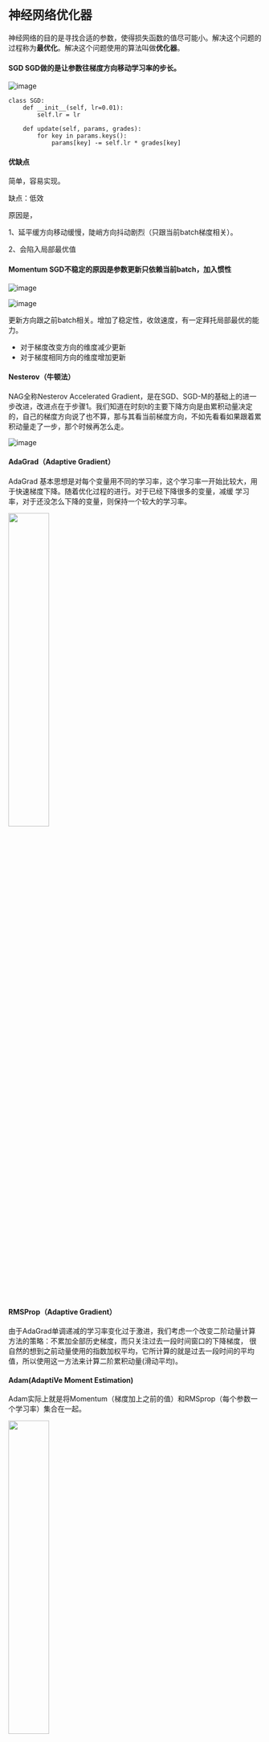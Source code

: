 # `神经网络优化器`

神经网络的目的是寻找合适的参数，使得损失函数的值尽可能小。解决这个问题的过程称为**最优化**。解决这个问题使用的算法叫做**优化器**。

#### SGD SGD做的是让参数往梯度方向移动学习率的步长。

![image](https://math.jianshu.com/math?formula=W%20%5Cleftarrow%20W%20-%20%5Ceta%20%5Cfrac%7B%5Cpartial%20L%7D%7B%5Cpartial%20W%7D)

```python3
class SGD:
    def __init__(self, lr=0.01):
        self.lr = lr
        
    def update(self, params, grades):
        for key in params.keys():
            params[key] -= self.lr * grades[key]
```

#### 优缺点
简单，容易实现。

缺点：低效

原因是，

1、延平缓方向移动缓慢，陡峭方向抖动剧烈（只跟当前batch梯度相关）。

2、会陷入局部最优值

#### Momentum SGD不稳定的原因是参数更新只依赖当前batch，加入惯性

![image](https://math.jianshu.com/math?formula=V_t%20%3D%20%5Cgamma%20V_%7Bt-1%7D%20%2B%20%5Ceta%20%5Cbigtriangledown_%5Ctheta%20J(%5Ctheta))

![image](https://math.jianshu.com/math?formula=%5Ctheta%20%3D%20%5Ctheta%20-%20V_t)

更新方向跟之前batch相关。增加了稳定性，收敛速度，有一定拜托局部最优的能力。

* 对于梯度改变方向的维度减少更新
* 对于梯度相同方向的维度增加更新

#### Nesterov（牛顿法）

NAG全称Nesterov Accelerated Gradient，是在SGD、SGD-M的基础上的进一步改进，改进点在于步骤1。我们知道在时刻t的主要下降方向是由累积动量决定的，自己的梯度方向说了也不算，那与其看当前梯度方向，不如先看看如果跟着累积动量走了一步，那个时候再怎么走。

![image](https://pic1.zhimg.com/80/v2-fd7d1b2ee3aa024a2504ee990ca10c5c_720w.png)



#### AdaGrad（Adaptive Gradient）

AdaGrad 基本思想是对每个变量用不同的学习率，这个学习率一开始比较大，用于快速梯度下降。随着优化过程的进行。对于已经下降很多的变量，减缓
学习率，对于还没怎么下降的变量，则保持一个较大的学习率。

<img src = "https://image.jiqizhixin.com/uploads/editor/8bd411db-4f1b-4d1d-94d1-ffc9dc067cb0/1527787914352.png" width = 40%/>


#### RMSProp（Adaptive Gradient）

由于AdaGrad单调递减的学习率变化过于激进，我们考虑一个改变二阶动量计算方法的策略：不累加全部历史梯度，而只关注过去一段时间窗口的下降梯度，
很自然的想到之前动量使用的指数加权平均，它所计算的就是过去一段时间的平均值，所以使用这一方法来计算二阶累积动量(滑动平均)。

#### Adam(AdaptiVe Moment Estimation)
Adam实际上就是将Momentum（梯度加上之前的值）和RMSprop（每个参数一个学习率）集合在一起。

<img src = "https://github.com/zxcvbnmloveu/MyNotes/blob/master/ML%E7%AE%97%E6%B3%95/pic/QQ%E6%88%AA%E5%9B%BE20201013162706.png" width = 40%/>




